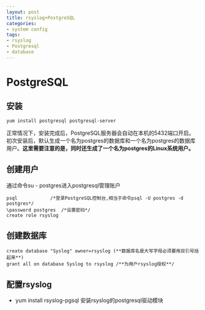 ```yaml
---
layout: post
title: rsyslog+PostgreSQL
categories:
- system config
tags:
- rsyslog
- Postgresql
- database
---
```


# PostgreSQL

## 安装

	yum install postgresql postgresql-server

正常情况下，安装完成后，PostgreSQL服务器会自动在本机的5432端口开启。
初次安装后，默认生成一个名为postgres的数据库和一个名为postgres的数据库用户。**这里需要注意的是，同时还生成了一个名为postgres的Linux系统用户。**

## 创建用户

通过命令su - postgres进入postgresql管理账户

	psql 			/*登录PostgreSQL控制台,相当于命令psql -U postgres -d postgres*/
	\password postgres 	/*设置密码*/
	create role rsyslog
## 创建数据库

	create database "Syslog" owner=rsyslog (**数据库名是大写字母必须要用双引号括起来**)
	grant all on database Syslog to rsyslog /**为用户rsyslog授权**/
## 配置rsyslog
* yum install rsyslog-pgsql 安装rsyslog的postgresql驱动模块


